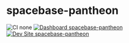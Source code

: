 # spacebase-pantheon

![CI none](https://img.shields.io/badge/ci-none-orange.svg)
[![Dashboard spacebase-pantheon](https://img.shields.io/badge/dashboard-spacebase_pantheon-yellow.svg)](https://dashboard.pantheon.io/sites/cdb7b1ca-4381-441e-97b3-3889123f08fa#dev/code)
[![Dev Site spacebase-pantheon](https://img.shields.io/badge/site-spacebase_pantheon-blue.svg)](http://dev-spacebase-pantheon.pantheonsite.io/)